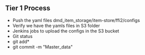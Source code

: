## Tier 1 Process
- Push the yaml files dmd_item_storage/item-store/ffi2/configs
- Verify we have the yamls files in S3 folder
- Jenkins jobs to upload the configs in the S3 bucket
- Git status
- git add*
- git commit -m "Master_data"
